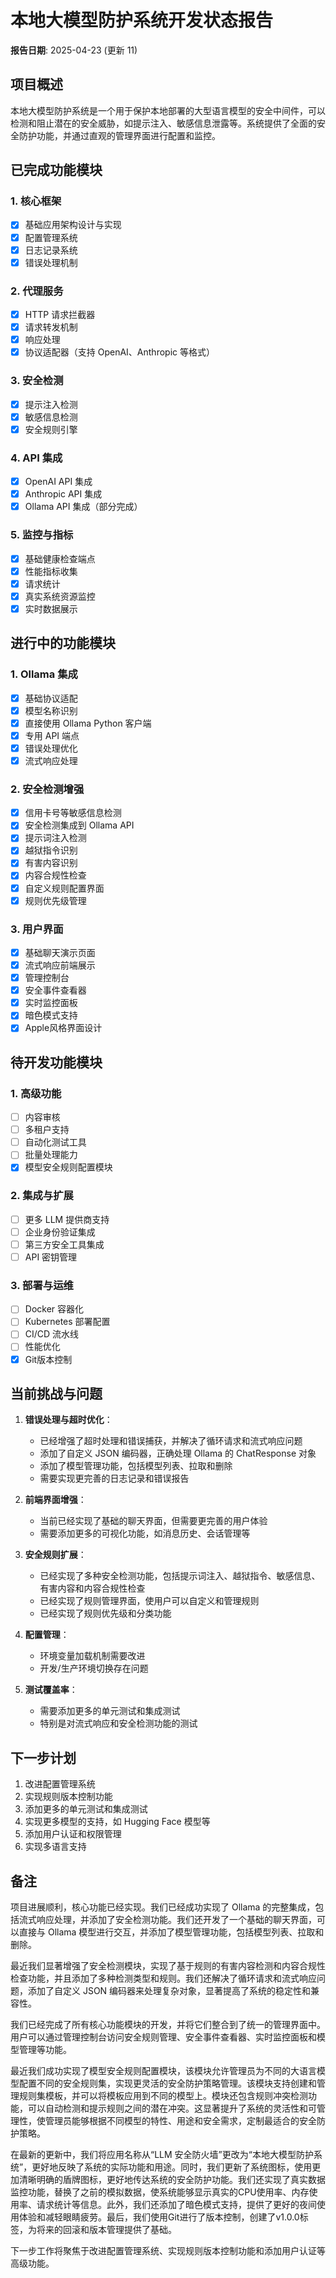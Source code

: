 # 本地大模型防护系统开发状态报告

**报告日期**: 2025-04-23 (更新 11)

## 项目概述

本地大模型防护系统是一个用于保护本地部署的大型语言模型的安全中间件，可以检测和阻止潜在的安全威胁，如提示注入、敏感信息泄露等。系统提供了全面的安全防护功能，并通过直观的管理界面进行配置和监控。

## 已完成功能模块

### 1. 核心框架
- [x] 基础应用架构设计与实现
- [x] 配置管理系统
- [x] 日志记录系统
- [x] 错误处理机制

### 2. 代理服务
- [x] HTTP 请求拦截器
- [x] 请求转发机制
- [x] 响应处理
- [x] 协议适配器（支持 OpenAI、Anthropic 等格式）

### 3. 安全检测
- [x] 提示注入检测
- [x] 敏感信息检测
- [x] 安全规则引擎

### 4. API 集成
- [x] OpenAI API 集成
- [x] Anthropic API 集成
- [x] Ollama API 集成（部分完成）

### 5. 监控与指标
- [x] 基础健康检查端点
- [x] 性能指标收集
- [x] 请求统计
- [x] 真实系统资源监控
- [x] 实时数据展示

## 进行中的功能模块

### 1. Ollama 集成
- [x] 基础协议适配
- [x] 模型名称识别
- [x] 直接使用 Ollama Python 客户端
- [x] 专用 API 端点
- [x] 错误处理优化
- [x] 流式响应处理

### 2. 安全检测增强
- [x] 信用卡号等敏感信息检测
- [x] 安全检测集成到 Ollama API
- [x] 提示词注入检测
- [x] 越狱指令识别
- [x] 有害内容识别
- [x] 内容合规性检查
- [x] 自定义规则配置界面
- [x] 规则优先级管理

### 3. 用户界面
- [x] 基础聊天演示页面
- [x] 流式响应前端展示
- [x] 管理控制台
- [x] 安全事件查看器
- [x] 实时监控面板
- [x] 暗色模式支持
- [x] Apple风格界面设计

## 待开发功能模块

### 1. 高级功能
- [ ] 内容审核
- [ ] 多租户支持
- [ ] 自动化测试工具
- [ ] 批量处理能力
- [x] 模型安全规则配置模块

### 2. 集成与扩展
- [ ] 更多 LLM 提供商支持
- [ ] 企业身份验证集成
- [ ] 第三方安全工具集成
- [ ] API 密钥管理

### 3. 部署与运维
- [ ] Docker 容器化
- [ ] Kubernetes 部署配置
- [ ] CI/CD 流水线
- [ ] 性能优化
- [x] Git版本控制

## 当前挑战与问题

1. **错误处理与超时优化**：
   - 已经增强了超时处理和错误捕获，并解决了循环请求和流式响应问题
   - 添加了自定义 JSON 编码器，正确处理 Ollama 的 ChatResponse 对象
   - 添加了模型管理功能，包括模型列表、拉取和删除
   - 需要实现更完善的日志记录和错误报告

2. **前端界面增强**：
   - 当前已经实现了基础的聊天界面，但需要更完善的用户体验
   - 需要添加更多的可视化功能，如消息历史、会话管理等

3. **安全规则扩展**：
   - 已经实现了多种安全检测功能，包括提示词注入、越狱指令、敏感信息、有害内容和内容合规性检查
   - 已经实现了规则管理界面，使用户可以自定义和管理规则
   - 已经实现了规则优先级和分类功能

4. **配置管理**：
   - 环境变量加载机制需要改进
   - 开发/生产环境切换存在问题

5. **测试覆盖率**：
   - 需要添加更多的单元测试和集成测试
   - 特别是对流式响应和安全检测功能的测试

## 下一步计划

1. 改进配置管理系统
2. 实现规则版本控制功能
3. 添加更多的单元测试和集成测试
4. 实现更多模型的支持，如 Hugging Face 模型等
5. 添加用户认证和权限管理
6. 实现多语言支持

## 备注

项目进展顺利，核心功能已经实现。我们已经成功实现了 Ollama 的完整集成，包括流式响应处理，并添加了安全检测功能。我们还开发了一个基础的聊天界面，可以直接与 Ollama 模型进行交互，并添加了模型管理功能，包括模型列表、拉取和删除。

最近我们显著增强了安全检测模块，实现了基于规则的有害内容检测和内容合规性检查功能，并且添加了多种检测类型和规则。我们还解决了循环请求和流式响应问题，添加了自定义 JSON 编码器来处理复杂对象，显著提高了系统的稳定性和兼容性。

我们已经完成了所有核心功能模块的开发，并将它们整合到了统一的管理界面中。用户可以通过管理控制台访问安全规则管理、安全事件查看器、实时监控面板和模型管理等功能。

最近我们成功实现了模型安全规则配置模块，该模块允许管理员为不同的大语言模型配置不同的安全规则集，实现更灵活的安全防护策略管理。该模块支持创建和管理规则集模板，并可以将模板应用到不同的模型上。模块还包含规则冲突检测功能，可以自动检测和提示规则之间的潜在冲突。这显著提升了系统的灵活性和可管理性，使管理员能够根据不同模型的特性、用途和安全需求，定制最适合的安全防护策略。

在最新的更新中，我们将应用名称从“LLM 安全防火墙”更改为“本地大模型防护系统”，更好地反映了系统的实际功能和用途。同时，我们更新了系统图标，使用更加清晰明确的盾牌图标，更好地传达系统的安全防护功能。我们还实现了真实数据监控功能，替换了之前的模拟数据，使系统能够显示真实的CPU使用率、内存使用率、请求统计等信息。此外，我们还添加了暗色模式支持，提供了更好的夜间使用体验和减轻眼睛疲劳。最后，我们使用Git进行了版本控制，创建了v1.0.0标签，为将来的回滚和版本管理提供了基础。

下一步工作将聚焦于改进配置管理系统、实现规则版本控制功能和添加用户认证等高级功能。
